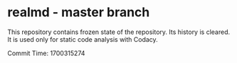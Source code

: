 # realmd - master branch

This repository contains frozen state of the repository.
Its history is cleared. It is used only for static code
analysis with Codacy.

Commit Time: 1700315274